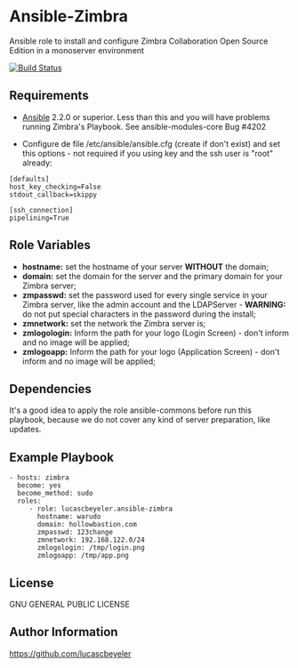 Ansible-Zimbra
=========

Ansible role to install and configure Zimbra Collaboration Open Source Edition in a monoserver environment

[![Build Status](https://travis-ci.org/lucascbeyeler/ansible-zimbra.svg?branch=master)](https://travis-ci.org/lucascbeyeler/ansible-zimbra)

Requirements
------------

* [Ansible](https://github.com/ansible/ansible) 2.2.0 or superior. Less than this and you will have problems running Zimbra's Playbook. See ansible-modules-core Bug #4202

* Configure de file /etc/ansible/ansible.cfg (create if don't exist) and set this options - not required if you using key and the ssh user is "root" already:
```
[defaults]
host_key_checking=False
stdout_callback=skippy

[ssh_connection]
pipelining=True
```

Role Variables
--------------

* **hostname:** set the hostname of your server **WITHOUT** the domain;
* **domain:** set the domain for the server and the primary domain for your Zimbra server;
* **zmpasswd:** set the password used for every single service in your Zimbra server, like the admin account and the LDAPServer - **WARNING:** do not put special characters in the password during the install;
* **zmnetwork:** set the network the Zimbra server is;
* **zmlogologin:** Inform the path for your logo (Login Screen) - don't inform and no image will be applied;
* **zmlogoapp:** Inform the path for your logo (Application Screen) - don't inform and no image will be applied;

Dependencies
------------

It's a good idea to apply the role ansible-commons before run this playbook, because we do not cover any kind of server preparation, like updates.


Example Playbook
----------------

    - hosts: zimbra
      become: yes
      become_method: sudo
      roles:
         - role: lucascbeyeler.ansible-zimbra
           hostname: warudo
           domain: hollowbastion.com
           zmpasswd: 123change
           zmnetwork: 192.168.122.0/24
           zmlogologin: /tmp/login.png
           zmlogoapp: /tmp/app.png

License
-------

GNU GENERAL PUBLIC LICENSE

Author Information
------------------

https://github.com/lucascbeyeler
